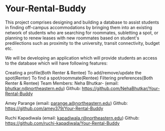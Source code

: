 # Your-Rental-Buddy

This project comprises designing and building a database to assist students in finding off-campus accommodations by bringing them into an existing network of students who are searching for roommates, subletting a spot, or planning to renew leases with new roommates based on student's predilections such as proximity to the university, transit connectivity, budget etc.

We will be developing an application which will provide students an access to the database which will have following features:

Creating a profile(Both Renter & Rentee)
To add/remove/update the spot(Renter)
To find a spot/roommate(Rentee)
Filtering preferences(Both Renter & Rentee)
Team Members: 
Neha Bhutkar- (email: bhutkar.n@northeastern.edu) Github: https://github.com/NehaBhutkar/Your-Rental-Buddy

Amey Parange (email: parange.a@northeastern.edu) Github: https://github.com/amey379/Your-Rental-Buddy

Ruchi Kapadiwala (email: kapadiwala.r@northeastern.edu) Github: https://github.com/ruchi-kapadiwala/Your-Rental-Buddy
